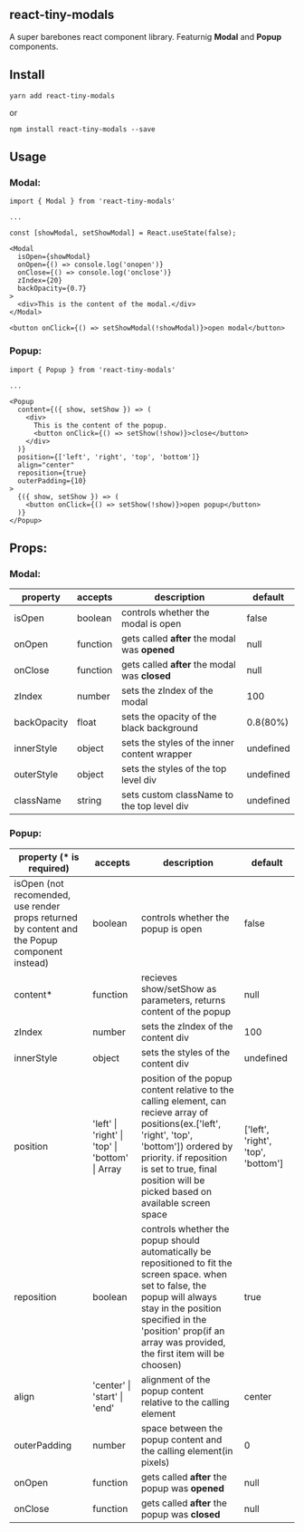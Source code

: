 ## react-tiny-modals
A super barebones react component library. Featurnig **Modal** and **Popup** components.


## Install

```shell
yarn add react-tiny-modals
```

or

```shell
npm install react-tiny-modals --save
```

## Usage

### Modal: 
```JSX
import { Modal } from 'react-tiny-modals'

...

const [showModal, setShowModal] = React.useState(false);

<Modal
  isOpen={showModal}
  onOpen={() => console.log('onopen')}
  onClose={() => console.log('onclose')}
  zIndex={20}
  backOpacity={0.7}
>
  <div>This is the content of the modal.</div>
</Modal>

<button onClick={() => setShowModal(!showModal)}>open modal</button>
```

### Popup: 
```JSX
import { Popup } from 'react-tiny-modals'

...

<Popup
  content={({ show, setShow }) => (
    <div>
      This is the content of the popup.
      <button onClick={() => setShow(!show)}>close</button>
    </div>
  )}
  position={['left', 'right', 'top', 'bottom']}
  align="center"
  reposition={true}
  outerPadding={10}
>
  {({ show, setShow }) => (
    <button onClick={() => setShow(!show)}>open popup</button>
  )}
</Popup>
```
## Props:

### Modal:
| property | accepts | description | default |
|-|-|-|-|
| isOpen | boolean | controls whether the modal is open | false |
| onOpen | function | gets called **after** the modal was **opened** | null |
| onClose | function | gets called **after** the modal was **closed** | null |
| zIndex | number | sets the zIndex of the modal | 100 |
| backOpacity | float | sets the opacity of the black background | 0.8(80%) |
| innerStyle | object | sets the styles of the inner content wrapper | undefined |
| outerStyle | object | sets the styles of the top level div | undefined |
| className | string | sets custom className to the top level div | undefined |

### Popup:
| property (* is required)| accepts | description | default |
|-|-|-|-|
| isOpen (not recomended, use render props returned by content and the Popup component instead) | boolean | controls whether the popup is open | false |
| content* | function | recieves show/setShow as parameters, returns content of the popup | null |
| zIndex | number | sets the zIndex of the content div | 100 |
| innerStyle | object | sets the styles of the content div | undefined |
| position | 'left' \| 'right' \| 'top' \| 'bottom' \| Array | position of the popup content relative to the calling element, can recieve array of positions(ex.['left', 'right', 'top', 'bottom']) ordered by priority. if reposition is set to true, final position will be picked based on available screen space | ['left', 'right', 'top', 'bottom'] |
| reposition | boolean | controls whether the popup should automatically be repositioned to fit the screen space. when set to false, the popup will always stay in the position specified in the 'position' prop(if an array was provided, the first item will be choosen) | true |
| align | 'center' \| 'start' \| 'end' | alignment of the popup content relative to the calling element | center |
| outerPadding | number | space between the popup content and the calling element(in pixels) | 0 |
| onOpen | function | gets called **after** the popup was **opened** | null |
| onClose | function | gets called **after** the popup was **closed** | null |
